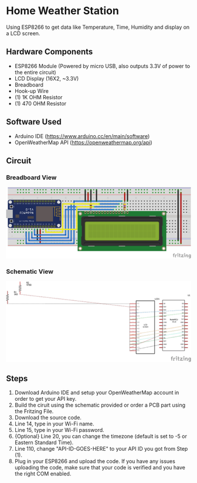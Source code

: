 # Home Weather Station
Using ESP8266 to get data like Temperature, Time, Humidity and display on a LCD screen.

## Hardware Components
* ESP8266 Module (Powered by micro USB, also outputs 3.3V of power to the entire circuit)
* LCD Display (16X2, ~3.3V)
* Breadboard 
* Hook-up Wire
* (1) 1K OHM Resistor
* (1) 470 OHM Resistor 

## Software Used
* Arduino IDE (https://www.arduino.cc/en/main/software)
* OpenWeatherMap API (https://openweathermap.org/api)

## Circuit 

### Breadboard View
![Breadboard View](https://github.com/sirakberhane/Home-Weather-Station/blob/master/Breadboard-Weather.jpg)

### Schematic View
![Schematic View](https://github.com/sirakberhane/Home-Weather-Station/blob/master/Schematic-Weather.jpg)

## Steps
1. Download Arduino IDE and setup your OpenWeatherMap account in order to get your API key.
2. Build the ciruit using the schematic provided or order a PCB part using the Fritzing File.
3. Download the source code.
4. Line 14, type in your Wi-Fi name.
5. Line 15, type in your Wi-Fi password.
6. {Optional} Line 20, you can change the timezone (default is set to -5 or Eastern Standard Time).
7. Line 110, change "API-ID-GOES-HERE" to your API ID you got from Step (1).
8. Plug in your ESP8266 and upload the code. If you have any issues uploading the code, 
    make sure that your code is verified and you have the right COM enabled. 

